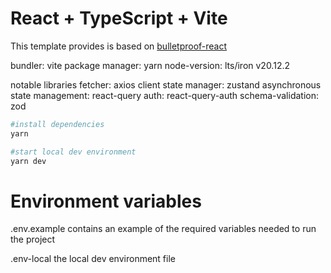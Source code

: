 # React + TypeScript + Vite

This template provides is based on [bulletproof-react](https://github.com/alan2207/bulletproof-react/tree/master)

bundler: vite
package manager: yarn
node-version: lts/iron v20.12.2

notable libraries
fetcher: axios
client state manager: zustand
asynchronous state management: react-query
auth: react-query-auth
schema-validation: zod

``` bash
#install dependencies
yarn

#start local dev environment
yarn dev
```

# Environment variables
.env.example contains an example of the required variables needed to run the project

.env-local the local dev environment file